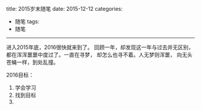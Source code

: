 title: 2015岁末随笔
date: 2015-12-12
categories:
- 随笔
tags:
- 随笔
-------------------
进入2015年底，2016很快就来到了。 回顾一年，却发现这一年与过去并无区别，都在浑浑噩噩中度过了。一直在寻梦， 却怎么也寻不着。人无梦则浑噩， 向无头苍蝇一样，到处乱撞。

2016目标：
    
1. 学会学习
2. 找到目标
3. 